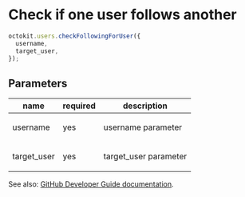 # Check if one user follows another

```js
octokit.users.checkFollowingForUser({
  username,
  target_user,
});
```

## Parameters

<table>
  <thead>
    <tr>
      <th>name</th>
      <th>required</th>
      <th>description</th>
    </tr>
  </thead>
  <tbody>
    <tr><td>username</td><td>yes</td><td>

username parameter

</td></tr>
<tr><td>target_user</td><td>yes</td><td>

target_user parameter

</td></tr>
  </tbody>
</table>

See also: [GitHub Developer Guide documentation](https://developer.github.com/v3/users/followers/#check-if-one-user-follows-another).
